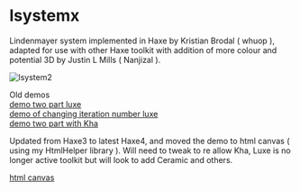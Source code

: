 lsystemx
========

Lindenmayer system implemented in Haxe by Kristian Brodal ( whuop ), adapted for use with other Haxe toolkit with addition of more colour and potential 3D by Justin L Mills ( Nanjizal ). 

![lsystem2](https://user-images.githubusercontent.com/20134338/28217143-00c168e6-68ac-11e7-90d1-b801ad718b56.png)

Old demos  
[demo two part luxe](https://rawgit.com/nanjizal/L-System/master/bin/web/index.html)  
[demo of changing iteration number luxe](https://rawgit.com/nanjizal/L-System/master/bin/webIteration/index.html)  
[demo two part with Kha](https://rawgit.com/nanjizal/L-System/master/build/html5/index.html)  
  
Updated from Haxe3 to latest Haxe4, and moved the demo to html canvas ( using my HtmlHelper library ). Will need to tweak to re allow Kha, Luxe is no longer active toolkit but will look to add Ceramic and others.

[html canvas](https://nanjizal.github.io/lsystemx/bin/)
